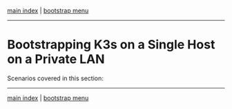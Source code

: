 
[main index](,,/../README.md) | [bootstrap menu](../README.md)

<hr />

# Bootstrapping K3s on a Single Host on a Private LAN

Scenarios covered in this section:

<hr />

[main index](../../README.md) | [bootstrap menu](../README.md)
